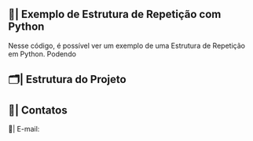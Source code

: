  ## 📑| Exemplo de Estrutura de Repetição com Python 

   Nesse código, é possível ver um exemplo de uma Estrutura de Repetição em Python. Podendo 
   
 
 ## 🗂️| Estrutura do Projeto



 ## 📱| Contatos

   📩| E-mail: 
 
